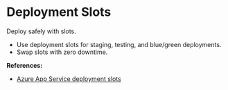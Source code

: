 # Deployment Slots

Deploy safely with slots.

- Use deployment slots for staging, testing, and blue/green deployments.
- Swap slots with zero downtime.

**References:**
- [Azure App Service deployment slots](https://learn.microsoft.com/en-us/azure/app-service/deploy-staging-slots)
